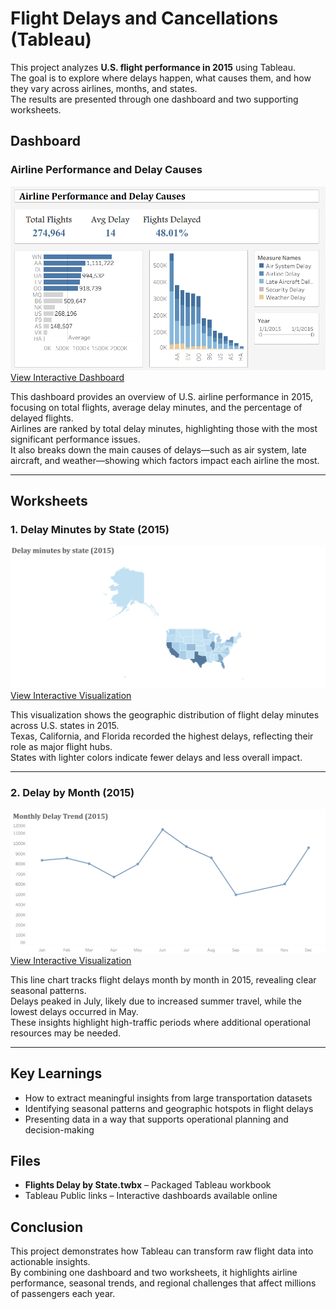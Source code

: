 # Flight Delays and Cancellations (Tableau)

This project analyzes **U.S. flight performance in 2015** using Tableau.  
The goal is to explore where delays happen, what causes them, and how they vary across airlines, months, and states.  
The results are presented through one dashboard and two supporting worksheets.

## Dashboard

### Airline Performance and Delay Causes
![Airline Performance](Airline-Performance.png)  
[View Interactive Dashboard](https://public.tableau.com/views/FlightDelaysandCancellations_17550072797200/Dashboard1)

This dashboard provides an overview of U.S. airline performance in 2015, focusing on total flights, average delay minutes, and the percentage of delayed flights.  
Airlines are ranked by total delay minutes, highlighting those with the most significant performance issues.  
It also breaks down the main causes of delays—such as air system, late aircraft, and weather—showing which factors impact each airline the most.

---

## Worksheets

### 1. Delay Minutes by State (2015)
![Delay by State](Delay-by-state.png)  
[View Interactive Visualization](https://public.tableau.com/views/FlightsDelaybyState_17549479746870/Delaybystate)

This visualization shows the geographic distribution of flight delay minutes across U.S. states in 2015.  
Texas, California, and Florida recorded the highest delays, reflecting their role as major flight hubs.  
States with lighter colors indicate fewer delays and less overall impact.

---

### 2. Delay by Month (2015)
![Monthly Delay Trend](Monthly-Delay-Trend.png)  
[View Interactive Visualization](https://public.tableau.com/views/MonthlyFlightsDelay/Delaybymonth)

This line chart tracks flight delays month by month in 2015, revealing clear seasonal patterns.  
Delays peaked in July, likely due to increased summer travel, while the lowest delays occurred in May.  
These insights highlight high-traffic periods where additional operational resources may be needed.

---

## Key Learnings
- How to extract meaningful insights from large transportation datasets  
- Identifying seasonal patterns and geographic hotspots in flight delays  
- Presenting data in a way that supports operational planning and decision-making  

## Files 
- **Flights Delay by State.twbx** – Packaged Tableau workbook  
- Tableau Public links – Interactive dashboards available online  

## Conclusion
This project demonstrates how Tableau can transform raw flight data into actionable insights.  
By combining one dashboard and two worksheets, it highlights airline performance, seasonal trends, and regional challenges that affect millions of passengers each year.
